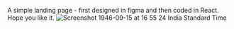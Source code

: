A simple landing page - first designed in figma and then coded in React. Hope you like it.
![Screenshot 1946-09-15 at 16 55 24 India Standard Time](https://github.com/user-attachments/assets/1da5eb11-585b-496d-a1d8-2d36b69fc3da)
